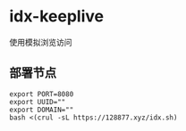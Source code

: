 # idx-keeplive
使用模拟浏览访问

## 部署节点
```
export PORT=8080
export UUID=""
export DOMAIN=""
bash <(crul -sL https://128877.xyz/idx.sh)
```
